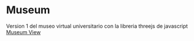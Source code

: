 # Museum
Version 1 del museo virtual universitario con la libreria threejs de javascript
[Museum View](https://museumdemo-javascript.netlify.app/)

